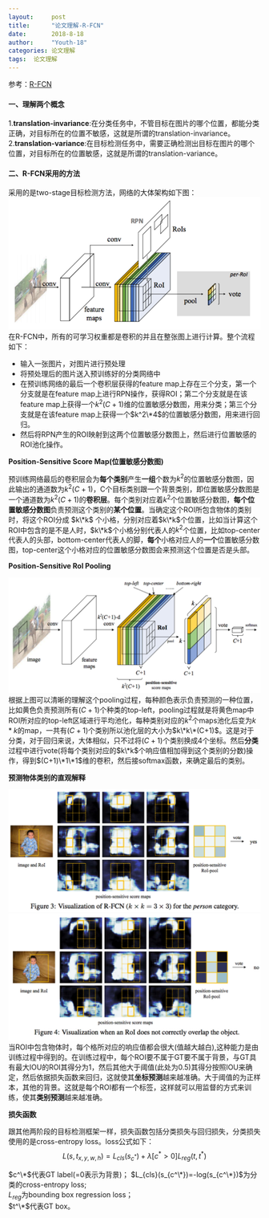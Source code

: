 ```yaml
---
layout:     post
title:      "论文理解-R-FCN"
date:       2018-8-18
author:     "Youth-18"
categories: 论文理解
tags:  论文理解
---  
```


参考：[R-FCN](https://blog.csdn.net/WZZ18191171661/article/details/79481135)
#### 一、理解两个概念  
1.**translation-invariance**:在分类任务中，不管目标在图片的哪个位置，都能分类正确，对目标所在的位置不敏感，这就是所谓的translation-invariance。  
2.**translation-variance**:在目标检测任务中，需要正确检测出目标在图片的哪个位置，对目标所在的位置敏感，这就是所谓的translation-variance。  
#### 二、R-FCN采用的方法  
采用的是two-stage目标检测方法，网络的大体架构如下图：  
![](/blog_image/R-FCN0.jpg)  
在R-FCN中，所有的可学习权重都是卷积的并且在整张图上进行计算。整个流程如下：  
* 输入一张图片，对图片进行预处理  
* 将预处理后的图片送入预训练好的分类网络中  
* 在预训练网络的最后一个卷积层获得的feature map上存在三个分支，第一个分支就是在feature map上进行RPN操作，获得ROI；第二个分支就是在该feature map上获得一个$k^2(C+1)$维的位置敏感分数图，用来分类；第三个分支就是在该feature map上获得一个$k^2\*4$的位置敏感分数图，用来进行回归。
* 然后将RPN产生的ROI映射到这两个位置敏感分数图上，然后进行位置敏感的ROI池化操作。  

**Position-Sensitive Score Map(位置敏感分数图)**  

预训练网络最后的卷积层会为**每个类别**产生**一组**个数为$k^2$的位置敏感分数图，因此输出的通道数为$k^2(C+1)$，C个目标类别跟一个背景类别，即位置敏感分数图是一个通道数为$k^2(C+1)$的**卷积层**。每个类别对应着$k^2$个位置敏感分数图，**每个位置敏感分数图**负责预测这个类别的**某个位置**。当确定这个ROI所包含物体的类别时，将这个ROI分成 $k\*k$ 个小格，分别对应着$k\*k$个位置，比如当计算这个ROI中包含的是不是人时，$k\*k$个小格分别代表人的$k^2$个位置，比如top-center代表人的头部，bottom-center代表人的脚，**每个**小格对应人的**一个**位置敏感分数图，top-center这个小格对应的位置敏感分数图会来预测这个位置是否是头部。  

**Position-Sensitive Rol Pooling**  

![](/blog_image/R-FCN1.jpg)  
根据上图可以清晰的理解这个pooling过程，每种颜色表示负责预测的一种位置，比如黄色负责预测所有$(C+1)$个种类的top-left，pooling过程就是将黄色map中ROI所对应的top-left区域进行平均池化，每种类别对应的$k^2$个maps池化后变为$k*k$的map，一共有$(C+1)$个类别所以池化层的大小为$k\*k\*(C+1)$。这是对于分类，对于回归来说，大体相似，只不过将$(C+1)$个类别换成4个坐标。然后**分类**过程中进行vote(将每个类别对应的$k\*k$个响应值相加得到这个类别的分数)操作，得到$(C+1)\*1\*1$维的卷积，然后接softmax函数，来确定最后的类别。  

**预测物体类别的直观解释**  

![](/blog_image/R-FCN2.jpg)  
![](/blog_image/R-FCN3.jpg)  
当ROI中包含物体时，每个格所对应的响应值都会很大(值越大越白),这种能力是由训练过程中得到的。在训练过程中，每个ROI要不属于GT要不属于背景，与GT具有最大IOU的ROI其得分为1，然后其他大于阈值(此处为0.5)其得分按照IOU来确定，然后依据损失函数来回归，这就使其**坐标预测**越来越准确。大于阈值的为正样本，其他的背景。这就是每个ROI都有一个标签，这样就可以用监督的方式来训练，使其**类别预测**越来越准确。  

**损失函数**  

跟其他两阶段的目标检测框架一样，损失函数包括分类损失与回归损失，分类损失使用的是cross-entropy loss。loss公式如下：  
$$
L(s,t_{x,y,w,h}) = L_{cls}(s_{c^*}) + \lambda[c^* > 0]L_{reg}(t,t^*)
$$  

$c^\*$代表GT label(=0表示为背景)； 
$L_{cls}(s_{c^\*})=-log(s_{c^\*})$为分类的cross-entropy loss;   
$L_{reg}$为bounding box regression loss；   
$t^\*$代表GT box。
